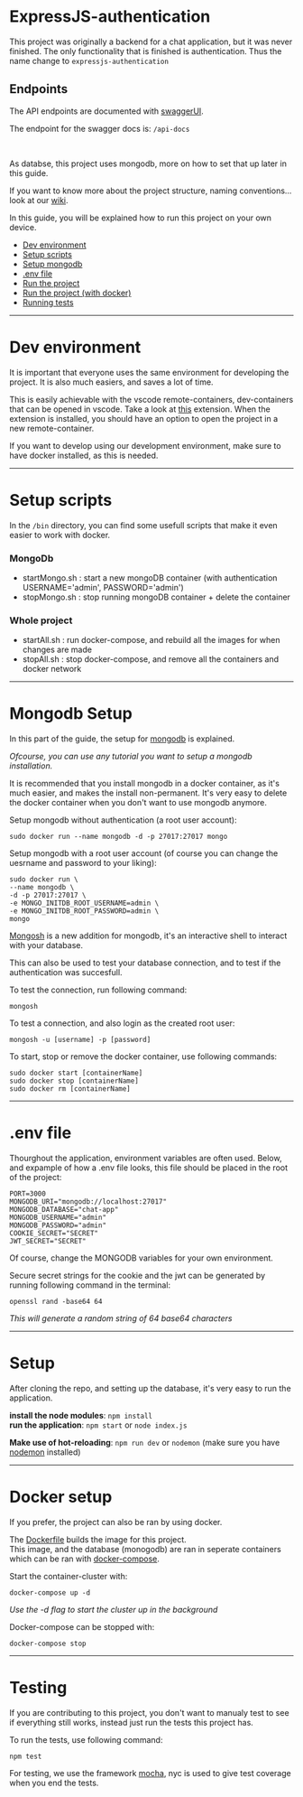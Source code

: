 # ExpressJS-authentication
This project was originally a backend for a chat application, but it was never finished. The only functionality that is finished is authentication. Thus the name change to `expressjs-authentication`

## Endpoints
The API endpoints are documented with [swaggerUI](https://swagger.io/).

The endpoint for the swagger docs is: `/api-docs`

<br>

As databse, this project uses mongodb, more on how to set that up later in this guide.

If you want to know more about the project structure, naming conventions... look at our [wiki](https://github.com/JefvdA/expressjs-authentication/wiki).

In this guide, you will be explained how to run this project on your own device.

* [Dev environment](#dev-environment)
* [Setup scripts](#setup-scripts)
* [Setup mongodb](#Mongodb-Setup)
* [.env file](#env-file)
* [Run the project](#Setup)
* [Run the project (with docker)](#docker-setup)
* [Running tests](#Testing)

***

# Dev environment

It is important that everyone uses the same environment for developing the project. It is also much easiers, and saves a lot of time.

This is easily achievable with the vscode remote-containers, dev-containers that can be opened in vscode. Take a look at [this](https://marketplace.visualstudio.com/items?itemName=ms-vscode-remote.remote-containers) extension.
When the extension is installed, you should have an option to open the project in a new remote-container.

If you want to develop using our development environment, make sure to have docker installed, as this is needed.

***

# Setup scripts

In the `/bin` directory, you can find some usefull scripts that make it even easier to work with docker.

### MongoDb
- startMongo.sh : start a new mongoDB container 
(with authentication USERNAME='admin', PASSWORD='admin')
- stopMongo.sh : stop running mongoDB container + delete the container

### Whole project
- startAll.sh : run docker-compose, and rebuild all the images for when changes are made
- stopAll.sh : stop docker-compose, and remove all the containers and docker network

***

# Mongodb Setup
In this part of the guide, the setup for [mongodb](https://www.mongodb.com/docs/manual/installation/) is explained.

*Ofcourse, you can use any tutorial you want to setup a mongodb installation.*

It is recommended that you install mongodb in a docker container, as it's much easier, and makes the install non-permanent. It's very easy to delete the docker container when you don't want to use mongodb anymore.

Setup mongodb without authentication (a root user account):
```
sudo docker run --name mongodb -d -p 27017:27017 mongo
```

Setup mongodb with a root user account (of course you can change the uesrname and password to your liking):
```
sudo docker run \
--name mongodb \
-d -p 27017:27017 \
-e MONGO_INITDB_ROOT_USERNAME=admin \
-e MONGO_INITDB_ROOT_PASSWORD=admin \
mongo
```

[Mongosh](https://www.mongodb.com/docs/mongodb-shell/install/#std-label-mdb-shell-install) is a new addition for mongodb, it's an interactive shell to interact with your database.

This can also be used to test your database connection, and to test if the authentication was succesfull.

To test the connection, run following command:
```
mongosh
```

To test a connection, and also login as the created root user:
```
mongosh -u [username] -p [password]
```

To start, stop or remove the docker container, use following commands:
```
sudo docker start [containerName]
sudo docker stop [containerName]
sudo docker rm [containerName]
```

***

# .env file

Thourghout the application, environment variables are often used. Below, and expample of how a .env file looks, this file should be placed in the root of the project:

```
PORT=3000
MONGODB_URI="mongodb://localhost:27017"
MONGODB_DATABASE="chat-app"
MONGODB_USERNAME="admin"
MONGODB_PASSWORD="admin"
COOKIE_SECRET="SECRET"
JWT_SECRET="SECRET"
```

Of course, change the MONGODB variables for your own environment.

Secure secret strings for the cookie and the jwt can be generated by running following command in the terminal:
```
openssl rand -base64 64
```
*This will generate a random string of 64 base64 characters*

***

# Setup
After cloning the repo, and setting up the database, it's very easy to run the application.

**install the node modules**: `npm install` <br>
**run the application**: `npm start` or `node index.js` <br>

**Make use of hot-reloading**: `npm run dev` or `nodemon` (make sure you have [nodemon](https://www.npmjs.com/package/nodemon) installed)

***

# Docker setup
If you prefer, the project can also be ran by using docker.

The [Dockerfile](https://github.com/JefvdA/expressjs-authentication/blob/main/Dockerfile) builds the image for this project. <br>
This image, and the database (monogodb) are ran in seperate containers which can be ran with [docker-compose](https://github.com/JefvdA/expressjs-authentication/blob/main/docker-compose.yaml).

Start the container-cluster with:
```
docker-compose up -d
```
*Use the -d flag to start the cluster up in the background*

Docker-compose can be stopped with:
```
docker-compose stop
```

***

# Testing
If you are contributing to this project, you don't want to manualy test to see if everything still works, instead just run the tests this project has.

To run the tests, use following command:
```
npm test
```

For testing, we use the framework [mocha](https://www.npmjs.com/package/mocha), nyc is used to give test coverage when you end the tests.
